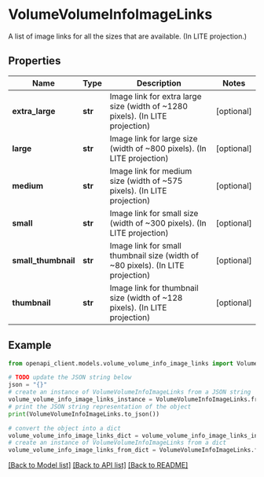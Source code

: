 # VolumeVolumeInfoImageLinks

A list of image links for all the sizes that are available. (In LITE projection.)

## Properties

Name | Type | Description | Notes
------------ | ------------- | ------------- | -------------
**extra_large** | **str** | Image link for extra large size (width of ~1280 pixels). (In LITE projection) | [optional] 
**large** | **str** | Image link for large size (width of ~800 pixels). (In LITE projection) | [optional] 
**medium** | **str** | Image link for medium size (width of ~575 pixels). (In LITE projection) | [optional] 
**small** | **str** | Image link for small size (width of ~300 pixels). (In LITE projection) | [optional] 
**small_thumbnail** | **str** | Image link for small thumbnail size (width of ~80 pixels). (In LITE projection) | [optional] 
**thumbnail** | **str** | Image link for thumbnail size (width of ~128 pixels). (In LITE projection) | [optional] 

## Example

```python
from openapi_client.models.volume_volume_info_image_links import VolumeVolumeInfoImageLinks

# TODO update the JSON string below
json = "{}"
# create an instance of VolumeVolumeInfoImageLinks from a JSON string
volume_volume_info_image_links_instance = VolumeVolumeInfoImageLinks.from_json(json)
# print the JSON string representation of the object
print(VolumeVolumeInfoImageLinks.to_json())

# convert the object into a dict
volume_volume_info_image_links_dict = volume_volume_info_image_links_instance.to_dict()
# create an instance of VolumeVolumeInfoImageLinks from a dict
volume_volume_info_image_links_from_dict = VolumeVolumeInfoImageLinks.from_dict(volume_volume_info_image_links_dict)
```
[[Back to Model list]](../README.md#documentation-for-models) [[Back to API list]](../README.md#documentation-for-api-endpoints) [[Back to README]](../README.md)


